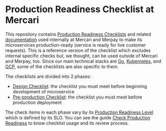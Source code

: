 # Production Readiness Checklist at Mercari

This repository
contains [Production Readiness Checklists](docs/references/production-readiness-checklist.md)
and related [documentation](docs) used internally at Mercari and Merpay to make its
microservices production-ready (service is ready for live customer requests). This is a
reference version of the checklist which excludes internal specific checks but, we
thought, can be used outside of Mercari and Merpay, too. Since our main technical stacks
are [Go](https://golang.org/), [Kubernetes](https://kubernetes.io/),
and [GCP](https://cloud.google.com/), some of the checklists are also specific to them.

The checklists are divided into 2 phases:

- [Design Checklist](docs/references/design-checklist.md): the checklist you must meet
  before beginning development of microservice
- [Pre-production Checklist](docs/references/pre-production-checklist.md): the checklist
  you must meet before production deployment

The check items in each phase vary by
its [Production Readiness Level](docs/references/production-readiness-level.md) which is
defined by its SLO. You can see the
guide [Check Production Readiness](docs/guides/check-production-readiness.md) to know
checklist usage and its review process. 
